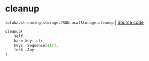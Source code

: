 # cleanup
`toloka.streaming.storage.JSONLocalStorage.cleanup` | [Source code](https://github.com/Toloka/toloka-kit/blob/v1.0.2/src/streaming/storage.py#L131)

```python
cleanup(
    self,
    base_key: str,
    keys: Sequence[str],
    lock: Any
)
```

